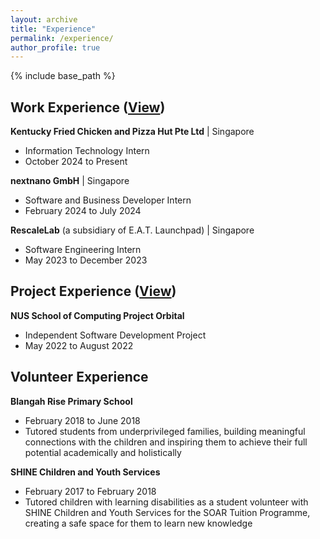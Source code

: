 ```yaml
---
layout: archive
title: "Experience"
permalink: /experience/
author_profile: true
---
```


{% include base_path %}

## Work Experience (<a href="https://wilsonlee2000.github.io/workexperience/" target="_blank">View</a>)  
**Kentucky Fried Chicken and Pizza Hut Pte Ltd** | Singapore  
* Information Technology Intern
* October 2024 to Present     

**nextnano GmbH** | Singapore  
* Software and Business Developer Intern
* February 2024 to July 2024   

**RescaleLab** (a subsidiary of E.A.T. Launchpad) | Singapore  
* Software Engineering Intern  
* May 2023 to December 2023  

## Project Experience ([View](https://wilsonlee2000.github.io/projectexperience/))  
**NUS School of Computing Project Orbital**
* Independent Software Development Project
* May 2022 to August 2022  

## Volunteer Experience
**Blangah Rise Primary School**
* February 2018 to June 2018  
* Tutored students from underprivileged families, building meaningful connections with the children and inspiring them to achieve their full potential academically and holistically  

**SHINE Children and Youth Services**  
* February 2017 to February 2018  
* Tutored children with learning disabilities as a student volunteer with SHINE Children and Youth Services for the SOAR Tuition Programme, creating a safe space for them to learn new knowledge  
